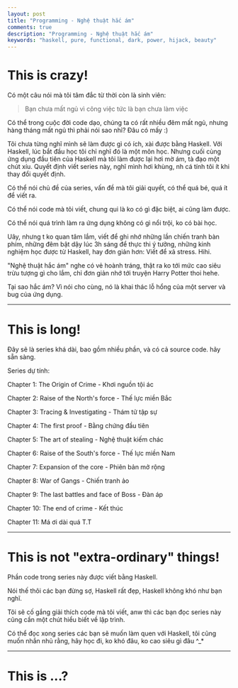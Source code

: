 ```yaml
---
layout: post
title: "Programming - Nghệ thuật hắc ám"
comments: true
description: "Programming - Nghệ thuật hắc ám"
keywords: "haskell, pure, functional, dark, power, hijack, beauty"
---
```



# This is crazy!

Có một câu nói mà tôi tâm đắc từ thời còn là sinh viên:

> Bạn chưa mất ngủ vì công việc tức là bạn chưa làm việc

Có thể trong cuộc đời code dạo, chúng ta có rất nhiều đêm mất ngủ, nhưng hàng tháng mất ngủ thì phải nói sao nhỉ? Đâu có mấy :)

Tôi chưa từng nghĩ mình sẽ làm được gì có ích, xài được bằng Haskell. Với Haskell, lúc bắt đầu học tôi chỉ nghĩ đó là một môn học. Nhưng cuối cùng ứng dụng đầu tiên của Haskell mà tôi làm được lại hơi mờ ám, tà đạo một chút xíu. Quyết định viết series này, nghĩ mình hơi khùng, nh cá tính tôi ít khi thay đổi quyết định.

Có thể nói chủ đề của series, vấn đề mà tôi giải quyết, có thể quá bé, quá ít để viết ra.

Có thể nói code mà tôi viết, chung qui là ko có gì đặc biệt, ai cũng làm được.

Có thể nói quá trình làm ra ứng dụng không có gì nổi trội, ko có bài học.

Uây, nhưng t ko quan tâm lắm, viết để ghi nhớ những lần chiến tranh bàn phím, những đêm bật dậy lúc 3h sáng để thực thi ý tưởng, những kinh nghiệm học được từ Haskell, hay đơn giản hơn: Viết để xả stress. Hihi.

"Nghệ thuật hắc ám" nghe có vẻ hoành tráng, thật ra ko tới mức cao siêu trừu tượng gì cho lắm, chỉ đơn giản nhớ tới truyện Harry Potter thoi hehe.

Tại sao hắc ám? Vì nói cho cùng, nó là khai thác lỗ hổng của một server và bug của ứng dụng.

---

# This is long!

Đây sẽ là series khá dài, bao gồm nhiều phần, và có cả source code. hãy sẵn sàng.

Series dự tính:

Chapter 1: The Origin of Crime - Khơi nguồn tội ác

Chapter 2: Raise of the North's force - Thế lực miền Bắc

Chapter 3: Tracing & Investigating - Thám tử tập sự

Chapter 4: The first proof - Bằng chứng đầu tiên

Chapter 5: The art of stealing - Nghệ thuật kiếm chác

Chapter 6: Raise of the South's force - Thế lực miền Nam

Chapter 7: Expansion of the core - Phiên bản mở rộng

Chapter 8: War of Gangs - Chiến tranh ảo

Chapter 9: The last battles and face of Boss - Đàn áp

Chapter 10: The end of crime - Kết thúc 

Chapter 11: Má ơi dài quá T.T

---

# This is not "extra-ordinary" things!

Phần code trong series này được viết bằng Haskell.

Nói thế thôi các bạn đừng sợ, Haskell rất đẹp, Haskell không khó như bạn nghĩ.

Tôi sẽ cố gắng giải thích code mà tôi viết, anw thì các bạn đọc series này cũng cần một chút hiểu biết về lập trình.

Có thể đọc xong series các bạn sẽ muốn làm quen với Haskell, tôi cũng muốn nhắn nhủ rằng, hãy học đi, ko khó đâu, ko cao siêu gì đâu ^_*

---

# This is ...?